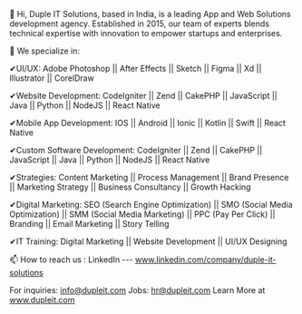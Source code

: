 👋 Hi, Duple IT Solutions, based in India, is a leading App and Web Solutions development agency. Established in 2015, our team of experts blends technical expertise with innovation to empower startups and enterprises.

🌱 We specialize in: 

✔UI/UX: Adobe Photoshop || After Effects || Sketch || Figma || Xd || Illustrator || CorelDraw 

✔Website Development: CodeIgniter || Zend || CakePHP || JavaScript || Java || Python || NodeJS || React Native 

✔Mobile App Development: IOS || Android || Ionic || Kotlin || Swift || React Native 

✔Custom Software Development: CodeIgniter || Zend || CakePHP || JavaScript || Java || Python || NodeJS || React Native 

✔Strategies: Content Marketing || Process Management || Brand Presence || Marketing Strategy || Business Consultancy || Growth Hacking 

✔Digital Marketing: SEO (Search Engine Optimization) || SMO (Social Media Optimization) || SMM (Social Media Marketing) || PPC (Pay Per Click) || Branding || Email Marketing || Story Telling 

✔IT Training: Digital Marketing || Website Development || UI/UX Designing

📫 How to reach us : LinkedIn --- www.linkedin.com/company/duple-it-solutions

For inquiries: info@dupleit.com 
Jobs: hr@dupleit.com 
Learn More at www.dupleit.com
